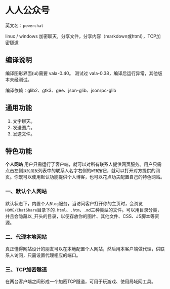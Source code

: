 # 人人公众号

英文名：`powerchat`

linux / windows 加密聊天，分享文件，分享内容（markdown或html），TCP加密隧道

## 编译说明

编译图形界面(ui)需要 vala-0.40。
测试过 vala-0.38，编译后运行异常，其他版本未经测试。

编译依赖：glib2、gtk3、gee、json-glib、jsonrpc-glib

## 通用功能

1. 文字聊天。
2. 发送图片。
3. 发送文件。

## 特色功能

**个人网站**
用户只需运行了客户端，就可以对所有联系人提供网页服务。用户只需点击左侧`我的朋友`列表中的联系人名字右侧的`WEB`按钮，就可以打开对方提供的网页。你既可以使用默认功能提供个人博客，也可以花点功夫配置自己的特色网站。

### 一、默认个人网站
默认状态下，内置个人`Blog`服务，当访问客户打开你的主页时，会浏览`HOME/ChatShare`目录下的`.html`、`.htm`、`.md`三种类型的文件。可以用目录分类，并且会隐藏以`_`开头的目录，以便存放你的图片、其他文件、CSS、JS脚本等资源。

### 二、代理本地网站
真正懂得网站设计的朋友可以在本地配置个人网站，然后用本客户端做代理，供联系人访问，只需设置代理相应的端口。

### 三、TCP加密隧道
在两台客户端之间形成一个加密TCP隧道，可用于玩游戏、使用局域网工具。
